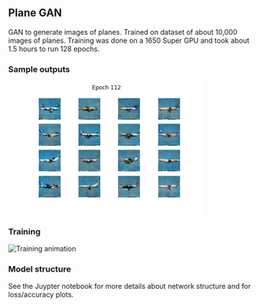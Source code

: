 ## Plane GAN

GAN to generate images of planes. Trained on dataset of about 10,000 images of planes. Training was done on a 1650 Super GPU and took about 1.5 hours to run 128 epochs.

### Sample outputs
<img src="images/epoch_112.png" alt="Sample output image" width="400">

### Training
<img src="images/training.gif" alt="Training animation" width="350">

### Model structure
See the Juypter notebook for more details about network structure and for loss/accuracy plots.